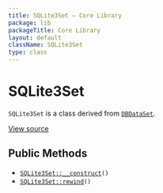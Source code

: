 ```yaml
---
title: SQLite3Set — Core Library
package: lib
packageTitle: Core Library
layout: default
className: SQLite3Set
type: class
---
```


# SQLite3Set

<code>SQLite3Set</code> is a class derived from <code><a href="DBDataSet">DBDataSet</a></code>.

<a href="https://github.com/eregansu/lib/blob/master/db/sqlite3.php">View source</a>

## Public Methods

* <code><a href="SQLite3Set%3A%3A__construct">SQLite3Set::__construct</a>()</code>
* <code><a href="SQLite3Set%3A%3Arewind">SQLite3Set::rewind</a>()</code>

